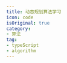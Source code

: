 ```yaml
---
title: 动态规划算法学习
icon: code
isOriginal: true
category:
- 算法
tag:
- typeScript
- algorithm
---
```



 